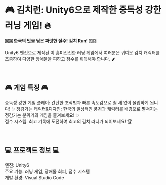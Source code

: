 # 🎮 김치런: Unity6으로 제작한 중독성 강한 러닝 게임! 🔥

#### 🇰🇷 한국의 맛을 담은 짜릿한 질주! 김치 Run! 🇰🇷

Unity6 엔진으로 제작된 이 흥미진진한 러닝 게임에서 여러분은 귀여운 김치 캐릭터를 조종하여 다양한 장애물을 피하고 점수를 획득해야 합니다. 🌶️

<br>

## 🎮 게임 특징 🎮

중독성 강한 게임 플레이: 간단한 조작법과 빠른 속도감으로 쉴 새 없이 몰입하게 됩니다! ✨
정감가는 캐릭터&디자인: 한국의 일상적인 풍경과 캐릭터를 배경으로 펼쳐지는 정감가는 분위기의 게임을 즐겨보세요! ✨    
점수 시스템: 최고 기록에 도전하여 최고의 김치 러너가 되어보세요! 🏆  

<br>

## 💻 프로젝트 정보 💻

엔진: Unity6  
주요 기능: 러닝 게임, 장애물 회피, 점수 시스템  
개발 환경: Visual Studio Code 


